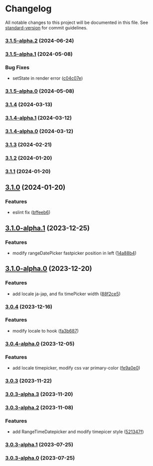 # Changelog

All notable changes to this project will be documented in this file. See [standard-version](https://github.com/conventional-changelog/standard-version) for commit guidelines.

### [3.1.5-alpha.2](https://github.com/acrool/acrool-react-datepicker/compare/v3.1.5-alpha.1...v3.1.5-alpha.2) (2024-06-24)

### [3.1.5-alpha.1](https://github.com/imagine10255/bear-react-datepicker/compare/v3.1.5-alpha.0...v3.1.5-alpha.1) (2024-05-08)


### Bug Fixes

* setState in render error ([c04c07e](https://github.com/imagine10255/bear-react-datepicker/commit/c04c07e708c8a3fbba7d426d9172a3999bbc6ba2))

### [3.1.5-alpha.0](https://github.com/imagine10255/bear-react-datepicker/compare/v3.1.4...v3.1.5-alpha.0) (2024-05-08)

### [3.1.4](https://github.com/imagine10255/bear-react-datepicker/compare/v3.1.4-alpha.1...v3.1.4) (2024-03-13)

### [3.1.4-alpha.1](https://github.com/imagine10255/bear-react-datepicker/compare/v3.1.4-alpha.0...v3.1.4-alpha.1) (2024-03-12)

### [3.1.4-alpha.0](https://github.com/imagine10255/bear-react-datepicker/compare/v3.1.3...v3.1.4-alpha.0) (2024-03-12)

### [3.1.3](https://github.com/imagine10255/bear-react-datepicker/compare/v3.1.2...v3.1.3) (2024-02-21)

### [3.1.2](https://github.com/imagine10255/bear-react-datepicker/compare/v3.1.1...v3.1.2) (2024-01-20)

### [3.1.1](https://github.com/imagine10255/bear-react-datepicker/compare/v3.1.0...v3.1.1) (2024-01-20)

## [3.1.0](https://github.com/imagine10255/bear-react-datepicker/compare/v3.1.0-alpha.1...v3.1.0) (2024-01-20)


### Features

* eslint fix ([bffeeb6](https://github.com/imagine10255/bear-react-datepicker/commit/bffeeb650b1208a1f4df05f50108c87442ab3b95))

## [3.1.0-alpha.1](https://github.com/imagine10255/bear-react-datepicker/compare/v3.1.0-alpha.0...v3.1.0-alpha.1) (2023-12-25)


### Features

* modify rangeDatePicker fastpicker position in left ([14a88b4](https://github.com/imagine10255/bear-react-datepicker/commit/14a88b479d42512bb54de6a310e7ec1ca66485d1))

## [3.1.0-alpha.0](https://github.com/imagine10255/bear-react-datepicker/compare/v3.0.4...v3.1.0-alpha.0) (2023-12-20)


### Features

* add locale ja-jap, and fix timePicker width ([88f2ce5](https://github.com/imagine10255/bear-react-datepicker/commit/88f2ce54c886dc8cd32d17cf921ffb9203b834fd))

### [3.0.4](https://github.com/imagine10255/bear-react-datepicker/compare/v3.0.4-alpha.0...v3.0.4) (2023-12-16)


### Features

* modify locale to hook ([fa3b687](https://github.com/imagine10255/bear-react-datepicker/commit/fa3b687d0998f825c651e2553be115df239f629a))

### [3.0.4-alpha.0](https://github.com/imagine10255/bear-react-datepicker/compare/v3.0.3...v3.0.4-alpha.0) (2023-12-05)


### Features

* add locale timepicker, modify css var primary-color ([fe9a0e0](https://github.com/imagine10255/bear-react-datepicker/commit/fe9a0e03cde6d1b059adbe936bf8399581950700))

### [3.0.3](https://github.com/imagine10255/bear-react-datepicker/compare/v3.0.3-alpha.3...v3.0.3) (2023-11-22)

### [3.0.3-alpha.3](https://github.com/imagine10255/bear-react-datepicker/compare/v3.0.3-alpha.2...v3.0.3-alpha.3) (2023-11-20)

### [3.0.3-alpha.2](https://github.com/imagine10255/bear-react-datepicker/compare/v3.0.3-alpha.1...v3.0.3-alpha.2) (2023-11-08)


### Features

* add RangeTimeDatepicker and modify timepicer style ([521347f](https://github.com/imagine10255/bear-react-datepicker/commit/521347f8e6b5469aa9b895fd80d5583140e04389))

### [3.0.3-alpha.1](https://github.com/imagine10255/bear-react-datepicker/compare/v3.0.3-alpha.0...v3.0.3-alpha.1) (2023-07-25)

### [3.0.3-alpha.0](https://github.com/imagine10255/bear-react-datepicker/compare/v3.0.2...v3.0.3-alpha.0) (2023-07-25)
